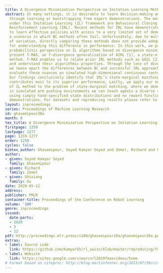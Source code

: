 ```yaml
---
title: A Divergence Minimization Perspective on Imitation Learning Methods
abstract: In many settings, it is desirable to learn decision-making and control policies
  through learning or bootstrapping from expert demonstrations. The most common approaches
  under this Imitation Learning (IL) framework are Behavioural Cloning (BC), and Inverse
  Reinforcement Learning (IRL). Recent methods for IRL have demonstrated the capacity
  to learn effective policies with access to a very limited set of demonstrations,
  a scenario in which BC methods often fail. Unfortunately, due to multiple factors
  of variation, directly comparing these methods does not provide adequate intuition
  for understanding this difference in performance. In this work, we present a unified
  probabilistic perspective on IL algorithms based on divergence minimization. We
  present f-MAX, an f-divergence generalization of AIRL [1], a state-of-the-art IRL
  method. f-MAX enables us to relate prior IRL methods such as GAIL [2] and AIRL [1],
  and understand their algorithmic properties. Through the lens of divergence minimization
  we tease apart the differences between BC and successful IRL approaches,and empirically
  evaluate these nuances on simulated high-dimensional continuous control domains.
  Our findings conclusively identify that IRL’s state-marginal matching objective
  contributes most to its superior performance. Lastly, we apply our new understanding
  of IL method to the problem of state-marginal matching, where we demonstrate that
  in simulated arm pushing environments we can teach agents a diverse range of behaviours
  using simply hand-specified state distributions and no reward functions or expert
  demonstrations. For datasets and reproducing results please refer to https://github.com/KamyarGh/rl_swiss/blob/master/reproducing/fmax_paper.md.
layout: inproceedings
series: Proceedings of Machine Learning Research
id: ghasemipour20a
month: 0
tex_title: A Divergence Minimization Perspective on Imitation Learning Methods
firstpage: 1259
lastpage: 1277
page: 1259-1277
order: 1259
cycles: false
bibtex_author: Ghasemipour, Seyed Kamyar Seyed and Zemel, Richard and Gu, Shixiang
author:
- given: Seyed Kamyar Seyed
  family: Ghasemipour
- given: Richard
  family: Zemel
- given: Shixiang
  family: Gu
date: 2020-05-12
address: 
publisher: PMLR
container-title: Proceedings of the Conference on Robot Learning
volume: '100'
genre: inproceedings
issued:
  date-parts:
  - 2020
  - 5
  - 12
pdf: http://proceedings.mlr.press/v100/ghasemipour20a/ghasemipour20a.pdf
extras:
- label: Source code
  link: https://github.com/KamyarGh/rl_swiss/blob/master/reproducing/fmax_paper.md
- label: Website
  link: https://sites.google.com/view/corl2019fmaxvideos/home
# Format based on citeproc: http://blog.martinfenner.org/2013/07/30/citeproc-yaml-for-bibliographies/
---
```


